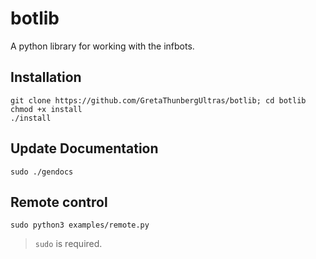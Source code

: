 # botlib

A python library for working with the infbots.

## Installation

```
git clone https://github.com/GretaThunbergUltras/botlib; cd botlib
chmod +x install
./install
```

## Update Documentation

```
sudo ./gendocs
```

## Remote control

```
sudo python3 examples/remote.py
```

> `sudo` is required.
